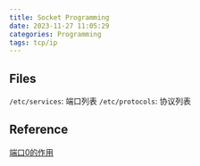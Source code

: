 ```yaml
---
title: Socket Programming
date: 2023-11-27 11:05:29
categories: Programming
tags: tcp/ip
---
```


## Files

`/etc/services`: 端口列表
`/etc/protocols`: 协议列表

## Reference

[端口0的作用](https://zhuanlan.zhihu.com/p/392820963)
